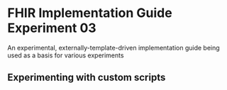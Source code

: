 # FHIR Implementation Guide Experiment 03
An experimental, externally-template-driven implementation guide being used as a basis for various experiments

## Experimenting with custom scripts

